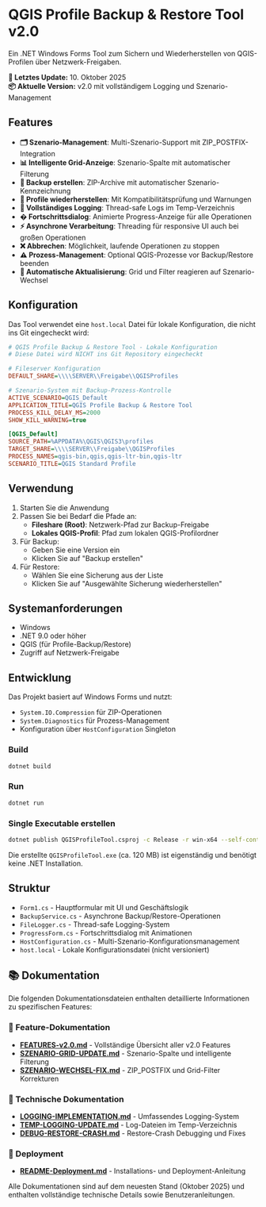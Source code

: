 # QGIS Profile Backup & Restore Tool v2.0

Ein .NET Windows Forms Tool zum Sichern und Wiederherstellen von QGIS-Profilen über Netzwerk-Freigaben.

**🎯 Letztes Update:** 10. Oktober 2025  
**📦 Aktuelle Version:** v2.0 mit vollständigem Logging und Szenario-Management

## Features

- **🗂️ Szenario-Management**: Multi-Szenario-Support mit ZIP_POSTFIX-Integration
- **📊 Intelligente Grid-Anzeige**: Szenario-Spalte mit automatischer Filterung
- **💾 Backup erstellen**: ZIP-Archive mit automatischer Szenario-Kennzeichnung
- **🔄 Profile wiederherstellen**: Mit Kompatibilitätsprüfung und Warnungen
- **🔧 Vollständiges Logging**: Thread-safe Logs im Temp-Verzeichnis
- **� Fortschrittsdialog**: Animierte Progress-Anzeige für alle Operationen
- **⚡ Asynchrone Verarbeitung**: Threading für responsive UI auch bei großen Operationen
- **❌ Abbrechen**: Möglichkeit, laufende Operationen zu stoppen
- **⚠️ Prozess-Management**: Optional QGIS-Prozesse vor Backup/Restore beenden
- **🎯 Automatische Aktualisierung**: Grid und Filter reagieren auf Szenario-Wechsel

## Konfiguration

Das Tool verwendet eine `host.local` Datei für lokale Konfiguration, die nicht ins Git eingecheckt wird:

```ini
# QGIS Profile Backup & Restore Tool - Lokale Konfiguration
# Diese Datei wird NICHT ins Git Repository eingecheckt

# Fileserver Konfiguration
DEFAULT_SHARE=\\\\SERVER\\Freigabe\\QGISProfiles

# Szenario-System mit Backup-Prozess-Kontrolle
ACTIVE_SCENARIO=QGIS_Default
APPLICATION_TITLE=QGIS Profile Backup & Restore Tool
PROCESS_KILL_DELAY_MS=2000
SHOW_KILL_WARNING=true

[QGIS_Default]
SOURCE_PATH=%APPDATA%\QGIS\QGIS3\profiles
TARGET_SHARE=\\\\SERVER\\Freigabe\\QGISProfiles
PROCESS_NAMES=qgis-bin,qgis,qgis-ltr-bin,qgis-ltr
SCENARIO_TITLE=QGIS Standard Profile
```

## Verwendung

1. Starten Sie die Anwendung
2. Passen Sie bei Bedarf die Pfade an:
   - **Fileshare (Root)**: Netzwerk-Pfad zur Backup-Freigabe
   - **Lokales QGIS-Profil**: Pfad zum lokalen QGIS-Profilordner
3. Für Backup:
   - Geben Sie eine Version ein
   - Klicken Sie auf "Backup erstellen"
4. Für Restore:
   - Wählen Sie eine Sicherung aus der Liste
   - Klicken Sie auf "Ausgewählte Sicherung wiederherstellen"

## Systemanforderungen

- Windows
- .NET 9.0 oder höher
- QGIS (für Profile-Backup/Restore)
- Zugriff auf Netzwerk-Freigabe

## Entwicklung

Das Projekt basiert auf Windows Forms und nutzt:
- `System.IO.Compression` für ZIP-Operationen
- `System.Diagnostics` für Prozess-Management
- Konfiguration über `HostConfiguration` Singleton

### Build

```bash
dotnet build
```

### Run

```bash
dotnet run
```

### Single Executable erstellen

```bash
dotnet publish QGISProfileTool.csproj -c Release -r win-x64 --self-contained true -p:PublishSingleFile=true -o publish
```

Die erstellte `QGISProfileTool.exe` (ca. 120 MB) ist eigenständig und benötigt keine .NET Installation.

## Struktur

- `Form1.cs` - Hauptformular mit UI und Geschäftslogik
- `BackupService.cs` - Asynchrone Backup/Restore-Operationen
- `FileLogger.cs` - Thread-safe Logging-System
- `ProgressForm.cs` - Fortschrittsdialog mit Animationen
- `HostConfiguration.cs` - Multi-Szenario-Konfigurationsmanagement
- `host.local` - Lokale Konfigurationsdatei (nicht versioniert)

## 📚 Dokumentation

Die folgenden Dokumentationsdateien enthalten detaillierte Informationen zu spezifischen Features:

### 🎯 Feature-Dokumentation
- **[FEATURES-v2.0.md](FEATURES-v2.0.md)** - Vollständige Übersicht aller v2.0 Features
- **[SZENARIO-GRID-UPDATE.md](SZENARIO-GRID-UPDATE.md)** - Szenario-Spalte und intelligente Filterung
- **[SZENARIO-WECHSEL-FIX.md](SZENARIO-WECHSEL-FIX.md)** - ZIP_POSTFIX und Grid-Filter Korrekturen

### 🔧 Technische Dokumentation
- **[LOGGING-IMPLEMENTATION.md](LOGGING-IMPLEMENTATION.md)** - Umfassendes Logging-System
- **[TEMP-LOGGING-UPDATE.md](TEMP-LOGGING-UPDATE.md)** - Log-Dateien im Temp-Verzeichnis
- **[DEBUG-RESTORE-CRASH.md](DEBUG-RESTORE-CRASH.md)** - Restore-Crash Debugging und Fixes

### 🚀 Deployment
- **[README-Deployment.md](README-Deployment.md)** - Installations- und Deployment-Anleitung

Alle Dokumentationen sind auf dem neuesten Stand (Oktober 2025) und enthalten vollständige technische Details sowie Benutzeranleitungen.